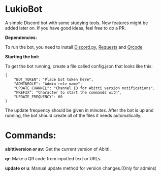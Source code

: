 # LukioBot
A simple Discord bot with some studying tools. New features might be added later on. If you have good ideas, feel free to do a PR.

**Dependencies:**

To run the bot, you need to install [Discord.py](https://pypi.org/project/discord.py/), [Requests](https://pypi.org/project/requests/) and [Qrcode](https://pypi.org/project/qrcode/)

**Starting the bot:**

To get the bot running, create a file called config.json that looks like this:

```
{
    "BOT_TOKEN": "Place bot token here",    
    "ADMINROLE": "Admin role name",
    "UPDATE_CHANNEL": "Channel ID for Abitti version notifications",
    "PREFIX": "Character to start the commands with",
    "UPDATE_FREQUENCY": 60
}
```
The update frequency should be given in minutes.
After the bot is up and running, the bot should create all of the files it needs automatically. 


# Commands:

**abittiversion or av**: 
Get the current version of Abitti.

**qr**: 
Make a QR code from inputted text or URLs.

**update or u**: 
Manual update method for version changes.(Only for admins)
